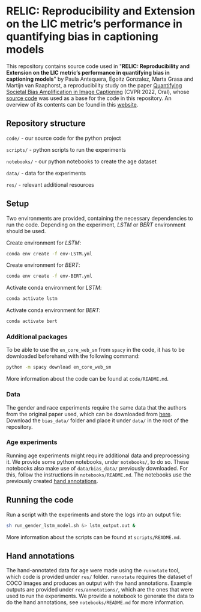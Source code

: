 #  **RELIC: Reproducibility and Extension on the LIC metric’s performance in quantifying bias in captioning models**

This repository contains source code used in "**RELIC: Reproducibility and Extension on the LIC metric’s performance in quantifying bias in captioning models**" by Paula Antequera, Egoitz Gonzalez, Marta Grasa and Martijn van Raaphorst, a reproducibility study on the paper [Quantifying Societal Bias Amplification in Image Captioning](https://openaccess.thecvf.com/content/CVPR2022/html/Hirota_Quantifying_Societal_Bias_Amplification_in_Image_Captioning_CVPR_2022_paper.html) (CVPR 2022, Oral), whose [source code](https://github.com/rebnej/lick-caption-bias.git) was used as a base for the code in this repository.
An overview of its contents can be found in this [website](https://sites.google.com/view/cvpr-2022-quantify-bias/home).

## Repository structure

`code/` - our source code for the python project

`scripts/` - python scripts to run the experiments

`notebooks/` - our python notebooks to create the age dataset

`data/` - data for the experiments

`res/` - relevant additional resources

## Setup

Two environments are provided, containing the necessary dependencies to run the code.
Depending on the experiment, *LSTM* or *BERT* environment should be used.

Create environment for *LSTM*:

```bash
conda env create -f env-LSTM.yml
```

Create environment for *BERT*:

```bash
conda env create -f env-BERT.yml
```

Activate conda environment for *LSTM*:

```bash
conda activate lstm
```

Activate conda environment for *BERT*:

```bash
conda activate bert
```

### Additional packages

To be able to use the `en_core_web_sm` from `spacy` in the code, it has to be downloaded beforehand with the following command:

```bash
python -m spacy download en_core_web_sm
```

More information about the code can be found at `code/README.md`.

### Data

The gender and race experiments require the same data that the authors from the original paper used, which can be downloaded from [here](https://drive.google.com/drive/folders/1PI03BqcnhdXZi2QY9PUHzWn4cxgdonT-).
Download the `bias_data/` folder and place it under `data/` in the root of the repository.

### Age experiments

Running age experiments might require additional data and preprocessing it.
We provide some python notebooks, under `notebooks/`, to do so.
These notebooks also make use of `data/bias_data/` previously downloaded.
For this, follow the instructions in `notebooks/README.md`.
The notebooks use the previously created [hand annotations](#hand-annotations).

## Running the code

Run a script with the experiments and store the logs into an output file:

```bash
sh run_gender_lstm_model.sh &> lstm_output.out &
```

More information about the scripts can be found at `scripts/README.md`.

## Hand annotations

The hand-annotated data for age were made using the `runnotate` tool, which code is provided under `res/` folder.
`runnotate` requires the dataset of COCO images and produces an output with the hand annotations.
Example outputs are provided under `res/annotations/`, which are the ones that were used to run the experiments.
We provide a notebook to generate the data to do the hand annotations, see `notebooks/README.md` for more information.
